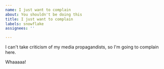 ```yaml
---
name: I just want to complain
about: You shouldn't be doing this
title: I just want to complain
labels: snowflake
assignees: ''

---
```


I can't take criticism of my media propagandists, so I'm going to complain here.

Whaaaaa!
